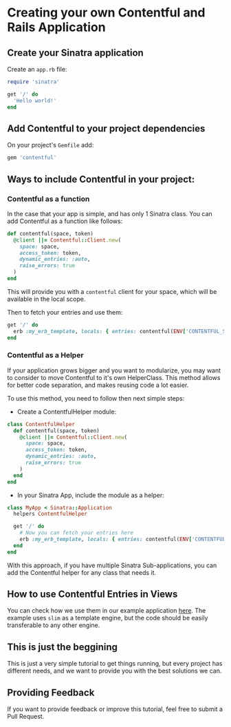 # Creating your own Contentful and Rails Application

## Create your Sinatra application

Create an `app.rb` file:

```ruby
require 'sinatra'

get '/' do
  'Hello world!'
end
```

## Add Contentful to your project dependencies

On your project's `Gemfile` add:

```ruby
gem 'contentful'
```

## Ways to include Contentful in your project:

### Contentful as a function

In the case that your app is simple, and has only 1 Sinatra class. You can add Contentful as a function like follows:

```ruby
def contentful(space, token)
  @client ||= Contentful::Client.new(
    space: space,
    access_token: token,
    dynamic_entries: :auto,
    raise_errors: true
  )
end
```

This will provide you with a `contentful` client for your space, which will be available in the local scope.

Then to fetch your entries and use them:

```ruby
get '/' do
  erb :my_erb_template, locals: { entries: contentful(ENV['CONTENTFUL_SPACE'], ENV['CONTENTFUL_TOKEN']).entries }
end
```

### Contentful as a Helper

If your application grows bigger and you want to modularize, you may want to consider to move Contentful to it's own HelperClass.
This method allows for better code separation, and makes reusing code a lot easier.

To use this method, you need to follow then next simple steps:

* Create a ContentfulHelper module:

```ruby
class ContentfulHelper
  def contentful(space, token)
    @client ||= Contentful::Client.new(
      space: space,
      access_token: token,
      dynamic_entries: :auto,
      raise_errors: true
    )
  end
end
```

* In your Sinatra App, include the module as a helper:

```ruby
class MyApp < Sinatra::Application
  helpers ContentfulHelper

  get '/' do
    # Now you can fetch your entries here
    erb :my_erb_template, locals: { entries: contentful(ENV['CONTENTFUL_SPACE'], ENV['CONTENTFUL_TOKEN']).entries }
  end
end
```

With this approach, if you have multiple Sinatra Sub-applications, you can add the Contentful helper for any class that needs it.

## How to use Contentful Entries in Views

You can check how we use them in our example application [here](./templates/products.slim). The example uses `slim` as a template engine,
but the code should be easily transferable to any other engine.

## This is just the beggining

This is just a very simple tutorial to get things running, but every project has different needs, and we want to provide you
with the best solutions we can.

## Providing Feedback

If you want to provide feedback or improve this tutorial, feel free to submit a Pull Request.
